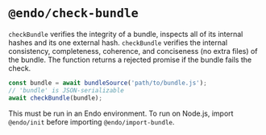 # `@endo/check-bundle`

`checkBundle` verifies the integrity of a bundle, inspects all of its internal hashes and its one external hash.
`checkBundle` verifies the internal consistency, completeness, coherence, and conciseness (no extra files) of the bundle.
The function returns a rejected promise if the bundle fails the check.

```js
const bundle = await bundleSource('path/to/bundle.js');
// 'bundle' is JSON-serializable
await checkBundle(bundle);
```

This must be run in an Endo environment. To run on Node.js, import `@endo/init` before importing `@endo/import-bundle`.
